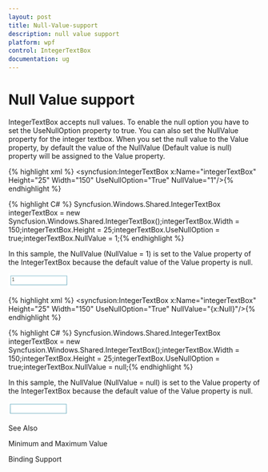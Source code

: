 ```yaml
---
layout: post
title: Null-Value-support
description: null value support
platform: wpf
control: IntegerTextBox 
documentation: ug
---
```


# Null Value support

IntegerTextBox accepts null values. To enable the null option you have to set the UseNullOption property to true. You can also set the NullValue property for the integer textbox. When you set the null value to the Value property, by default the value of the NullValue (Default value is null) property will be assigned to the Value property. 


{% highlight xml %} <syncfusion:IntegerTextBox x:Name="integerTextBox" Height="25" Width="150"                             UseNullOption="True" NullValue="1"/>{% endhighlight %}

{% highlight C# %} Syncfusion.Windows.Shared.IntegerTextBox integerTextBox = new Syncfusion.Windows.Shared.IntegerTextBox();integerTextBox.Width = 150;integerTextBox.Height = 25;integerTextBox.UseNullOption = true;integerTextBox.NullValue = 1;{% endhighlight %}



In this sample, the NullValue (NullValue = 1) is set to the Value property of the IntegerTextBox because the default value of the Value property is null.

![](Null-Value-support_images/Null-Value-support_img1.png)




{% highlight xml %} <syncfusion:IntegerTextBox x:Name="integerTextBox" Height="25" Width="150"                             UseNullOption="True" NullValue="{x:Null}"/>{% endhighlight %}

{% highlight C# %} Syncfusion.Windows.Shared.IntegerTextBox integerTextBox = new Syncfusion.Windows.Shared.IntegerTextBox();integerTextBox.Width = 150;integerTextBox.Height = 25;integerTextBox.UseNullOption = true;integerTextBox.NullValue = null;{% endhighlight %}



In this sample, the NullValue (NullValue = null) is set to the Value property of the IntegerTextBox because the default value of the Value property is null.

![](Null-Value-support_images/Null-Value-support_img2.png)



See Also

Minimum and Maximum Value

Binding Support


